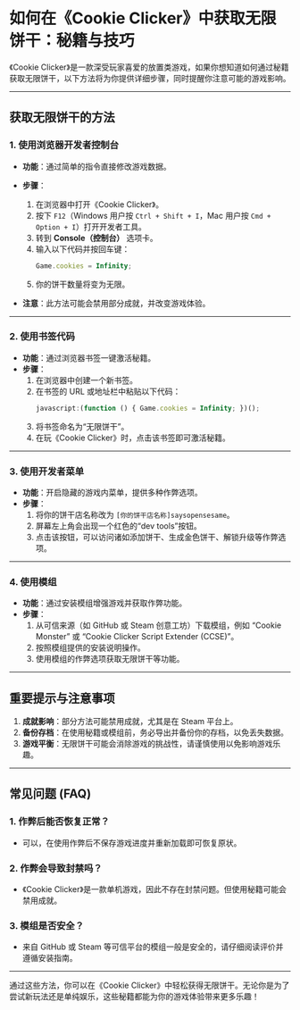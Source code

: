 
# 如何在《Cookie Clicker》中获取无限饼干：秘籍与技巧

《Cookie Clicker》是一款深受玩家喜爱的放置类游戏，如果你想知道如何通过秘籍获取无限饼干，以下方法将为你提供详细步骤，同时提醒你注意可能的游戏影响。

---

## 获取无限饼干的方法

### 1. **使用浏览器开发者控制台**
   - **功能**：通过简单的指令直接修改游戏数据。
   - **步骤**：
     1. 在浏览器中打开《Cookie Clicker》。
     2. 按下 `F12`（Windows 用户按 `Ctrl + Shift + I`，Mac 用户按 `Cmd + Option + I`）打开开发者工具。
     3. 转到 **Console（控制台）** 选项卡。
     4. 输入以下代码并按回车键：
        ```javascript
        Game.cookies = Infinity;
        ```
     5. 你的饼干数量将变为无限。

   - **注意**：此方法可能会禁用部分成就，并改变游戏体验。

---

### 2. **使用书签代码**
   - **功能**：通过浏览器书签一键激活秘籍。
   - **步骤**：
     1. 在浏览器中创建一个新书签。
     2. 在书签的 URL 或地址栏中粘贴以下代码：
        ```javascript
        javascript:(function () { Game.cookies = Infinity; })();
        ```
     3. 将书签命名为“无限饼干”。
     4. 在玩《Cookie Clicker》时，点击该书签即可激活秘籍。

---

### 3. **使用开发者菜单**
   - **功能**：开启隐藏的游戏内菜单，提供多种作弊选项。
   - **步骤**：
     1. 将你的饼干店名称改为 `[你的饼干店名称]saysopensesame`。
     2. 屏幕左上角会出现一个红色的“dev tools”按钮。
     3. 点击该按钮，可以访问诸如添加饼干、生成金色饼干、解锁升级等作弊选项。

---

### 4. **使用模组**
   - **功能**：通过安装模组增强游戏并获取作弊功能。
   - **步骤**：
     1. 从可信来源（如 GitHub 或 Steam 创意工坊）下载模组，例如 “Cookie Monster” 或 “Cookie Clicker Script Extender (CCSE)”。
     2. 按照模组提供的安装说明操作。
     3. 使用模组的作弊选项获取无限饼干等功能。

---

## 重要提示与注意事项

1. **成就影响**：部分方法可能禁用成就，尤其是在 Steam 平台上。
2. **备份存档**：在使用秘籍或模组前，务必导出并备份你的存档，以免丢失数据。
3. **游戏平衡**：无限饼干可能会消除游戏的挑战性，请谨慎使用以免影响游戏乐趣。

---

## 常见问题 (FAQ)

### 1. **作弊后能否恢复正常？**
   - 可以，在使用作弊后不保存游戏进度并重新加载即可恢复原状。

### 2. **作弊会导致封禁吗？**
   - 《Cookie Clicker》是一款单机游戏，因此不存在封禁问题。但使用秘籍可能会禁用成就。

### 3. **模组是否安全？**
   - 来自 GitHub 或 Steam 等可信平台的模组一般是安全的，请仔细阅读评价并遵循安装指南。

---

通过这些方法，你可以在《Cookie Clicker》中轻松获得无限饼干。无论你是为了尝试新玩法还是单纯娱乐，这些秘籍都能为你的游戏体验带来更多乐趣！
